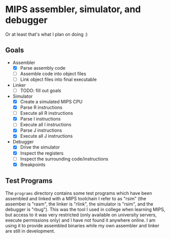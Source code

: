 # MIPS assembler, simulator, and debugger
Or at least that's what I plan on doing :)

## Goals
- Assembler
  - [X] Parse assembly code
  - [ ] Assemble code into object files
  - [ ] Link object files into final executable
- Linker
  - [ ] TODO: fill out goals
- Simulator
  - [X] Create a simulated MIPS CPU
  - [X] Parse R instructions
  - [ ] Execute all R instructions
  - [X] Parse I instructions
  - [ ] Execute all I instructions
  - [X] Parse J instructions
  - [X] Execute all J instructions
- Debugger
  - [X] Drive the simulator
  - [X] Inspect the registers
  - [ ] Inspect the surrounding code/instructions
  - [X] Breakpoints

## Test Programs
The `programs` directory contains some test programs which have been assembled
and linked with a MIPS toolchain I refer to as "rsim" (the assember is "rasm",
the linker is "rlink", the simulator is "rsim", and the debugger is "rbug").
This was the tool I used in college when learning MIPS, but access to it was
very restricted (only available on university servers, execute permissions only)
 and I have not found it anywhere online. I am using it to provide assembled
 binaries while my own assembler and linker are still in development.
